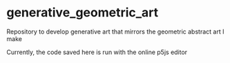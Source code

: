 # generative_geometric_art
Repository to develop generative art that mirrors the geometric abstract art I make


Currently, the code saved here is run with the online p5js editor